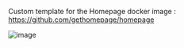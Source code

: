 Custom template for the Homepage docker image : https://github.com/gethomepage/homepage

![image](https://github.com/user-attachments/assets/7663d7f4-e25a-4731-87bf-72ba83a1e602)
